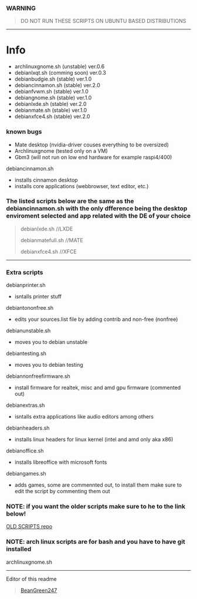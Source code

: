 ### WARNING
> DO NOT RUN THESE SCRIPTS ON UBUNTU BASED DISTRIBUTIONS

---

# Info

* archlinuxgnome.sh (unstable) ver.0.6
* debianlxqt.sh (comming soon) ver.0.3
* debianbudgie.sh (stable) ver.1.0
* debiancinnamon.sh (stable) ver.2.0
* debianfvwm.sh (stable) ver.1.0
* debiangnome.sh (stable) ver.1.0
* debianlxde.sh (stable) ver.2.0
* debianmate.sh (stable) ver.1.0
* debianxfce4.sh (stable) ver.2.0

### known bugs

* Mate desktop (nvidia-driver couses everything to be oversized)
* Archlinuxgnome (tested only on a VM)
* Gbm3 (will not run on low end hardware for example raspi4/400)

debiancinnamon.sh    
* installs cinnamon desktop 
* installs core applications (webbrowser, text editor, etc.)
  
### The listed scripts below are the same as the **debiancinnamon.sh** with the only dfference being the desktop enviroment selected and app related with the DE of your choice
> debianlxde.sh       //LXDE
> 
> debianmatefull.sh   //MATE
>     
> debianxfce4.sh      //XFCE

---

### Extra scripts

debianprinter.sh
* isntalls printer stuff

debiantononfree.sh
* edits your sources.list file by adding contrib and non-free (nonfree)

debianunstable.sh 
* moves you to debian unstable

debiantesting.sh 
* moves you to debian testing

debiannonfreefirmware.sh
* install firmware for realtek, misc and amd gpu firmware (commented out)

debianextras.sh    
* isntalls extra applications like audio editors among others

debianheaders.sh
* installs linux headers for linux kernel (intel and amd only aka x86)


debianoffice.sh
* installs libreoffice with microsoft fonts

debiangames.sh
* adds games, some are commennted out, to install them make sure to edit the script by commenting them out

### NOTE: if you want the older scripts make sure to he to the link below!

[OLD SCRIPTS repo](https://github.com/LOSOperatingsystem/install-scripts-LOS-OLD-)

### NOTE: arch linux scripts are for bash and you have to have git installed

archlinuxgnome.sh

---
Editor of this readme
> [BeanGreen247](https://github.com/BeanGreen247)
